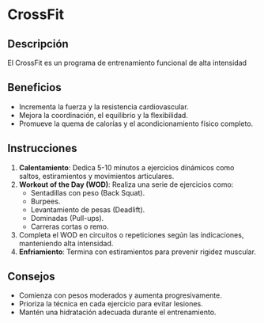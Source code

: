 # CrossFit
## Descripción
El CrossFit es un programa de entrenamiento funcional de alta intensidad

## Beneficios
- Incrementa la fuerza y la resistencia cardiovascular.
- Mejora la coordinación, el equilibrio y la flexibilidad.
- Promueve la quema de calorías y el acondicionamiento físico completo.

## Instrucciones
1. **Calentamiento**: Dedica 5-10 minutos a ejercicios dinámicos como saltos, estiramientos y movimientos articulares.
2. **Workout of the Day (WOD)**: Realiza una serie de ejercicios como:
   - Sentadillas con peso (Back Squat).
   - Burpees.
   - Levantamiento de pesas (Deadlift).
   - Dominadas (Pull-ups).
   - Carreras cortas o remo.
3. Completa el WOD en circuitos o repeticiones según las indicaciones, manteniendo alta intensidad.
4. **Enfriamiento**: Termina con estiramientos para prevenir rigidez muscular.

## Consejos
- Comienza con pesos moderados y aumenta progresivamente.
- Prioriza la técnica en cada ejercicio para evitar lesiones.
- Mantén una hidratación adecuada durante el entrenamiento.
